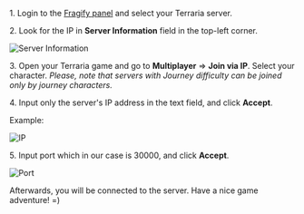 1\. Login to the [Fragify panel](https://panel.fragify.net/auth/login) and select your Terraria server.

2\. Look for the IP in **Server Information** field in the top-left corner.

![Server Information](../images/server-information.png)

3\. Open your Terraria game and go to **Multiplayer** => **Join via IP**.
Select your character. *Please, note that servers with Journey difficulty can be joined only by journey characters.*

4\. Input only the server's IP address in the text field, and click **Accept**.

Example:

![IP](../images/ip.png)

5\. Input port which in our case is 30000, and click **Accept**.

![Port](../images/port.png)

Afterwards, you will be connected to the server. Have a nice game adventure! =)